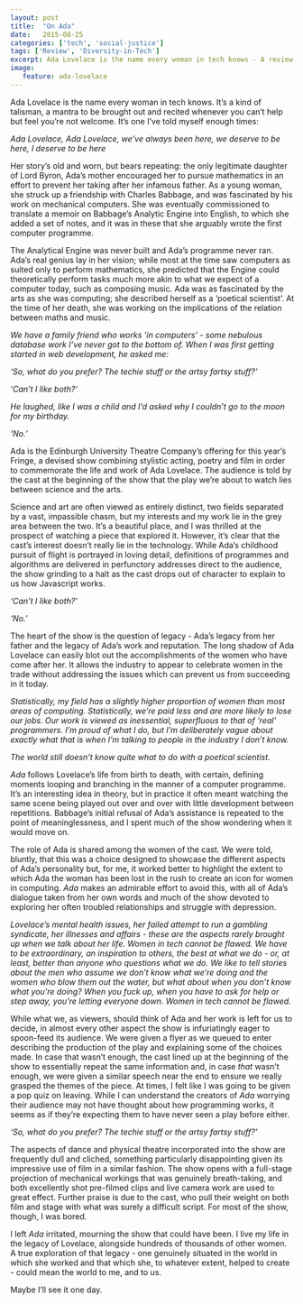 ```yaml
---
layout: post
title:  "On Ada"
date:   2015-08-25
categories: ['tech', 'social-justice']
tags: ['Review', 'Diversity-in-Tech']
excerpt: Ada Lovelace is the name every woman in tech knows - A review of EUTC's 'Ada' and an elegy to being (not quite enough of) a woman in tech.
image:
   feature: ada-lovelace
---
```


Ada Lovelace is the name every woman in tech knows. It’s a kind of talisman, a mantra to be brought out and recited whenever you can’t help but feel you’re not welcome. It’s one I’ve told myself enough times:

_Ada Lovelace, Ada Lovelace, we’ve always been here, we deserve to be here, I deserve to be here_

Her story’s old and worn, but bears repeating: the only legitimate daughter of Lord Byron, Ada’s mother encouraged her to pursue mathematics in an effort to prevent her taking after her infamous father. As a young woman, she struck up a friendship with Charles Babbage, and was fascinated by his work on mechanical computers. She was eventually commissioned to translate a memoir on Babbage’s Analytic Engine into English, to which she added a set of notes, and it was in these that she arguably wrote the first computer programme.

The Analytical Engine was never built and Ada’s programme never ran. Ada’s real genius lay in her vision; while most at the time saw computers as suited only to perform mathematics, she predicted that the Engine could theoretically perform tasks much more akin to what we expect of a computer today, such as composing music. Ada was as fascinated by the arts as she was computing; she described herself as a ‘poetical scientist’. At the time of her death, she was working on the implications of the relation between maths and music.

_We have a family friend who works ‘in computers’ - some nebulous database work I’ve never got to the bottom of. When I was first getting started in web development, he asked me:_

_‘So, what do you prefer? The techie stuff or the artsy fartsy stuff?’_

_‘Can’t I like both?’_

_He laughed, like I was a child and I’d asked why I couldn’t go to the moon for my birthday._

_‘No.’_

Ada is the Edinburgh University Theatre Company’s offering for this year’s Fringe, a devised show combining stylistic acting, poetry and film in order to commemorate the life and work of Ada Lovelace. The audience is told by the cast at the beginning of the show that the play we’re about to watch lies between science and the arts.

Science and art are often viewed as entirely distinct, two fields separated by a vast, impassible chasm, but my interests and my work lie in the grey area between the two. It’s a beautiful place, and I was thrilled at the prospect of watching a piece that explored it. However, it’s clear that the cast’s interest doesn’t really lie in the technology. While Ada’s childhood pursuit of flight is portrayed in loving detail, definitions of programmes and algorithms are delivered in perfunctory addresses direct to the audience, the show grinding to a halt as the cast drops out of character to explain to us how Javascript works.

_‘Can’t I like both?’_

_‘No.’_

The heart of the show is the question of legacy - Ada’s legacy from her father and the legacy of Ada’s work and reputation. The long shadow of Ada Lovelace can easily blot out the accomplishments of the women who have come after her. It allows the industry to appear to celebrate women in the trade without addressing the issues which can prevent us from succeeding in it today.

_Statistically, my field has a slightly higher proportion of women than most areas of computing. Statistically, we’re paid less and are more likely to lose our jobs. Our work is viewed as inessential, superfluous to that of ‘real’ programmers. I’m proud of what I do, but I’m deliberately vague about exactly what that is when I’m talking to people in the industry I don’t know._

_The world still doesn’t know quite what to do with a poetical scientist._

_Ada_ follows Lovelace’s life from birth to death, with certain, defining moments looping and branching in the manner of a computer programme. It’s an interesting idea in theory, but in practice it often meant watching the same scene being played out over and over with little development between repetitions. Babbage’s initial refusal of Ada’s assistance is repeated to the point of meaninglessness, and I spent much of the show wondering when it would move on.

The role of Ada is shared among the women of the cast. We were told, bluntly, that this was a choice designed to showcase the different aspects of Ada’s personality but, for me, it worked better to highlight the extent to which Ada the woman has been lost in the rush to create an icon for women in computing. _Ada_ makes an admirable effort to avoid this, with all of Ada’s dialogue taken from her own words and much of the show devoted to exploring her often troubled relationships and struggle with depression.

_Lovelace’s mental health issues, her failed attempt to run a gambling syndicate, her illnesses and affairs - these are the aspects rarely brought up when we talk about her life. Women in tech cannot be flawed. We have to be extraordinary, an inspiration to others, the best at what we do - or, at least, better than anyone who questions what we do. We like to tell stories about the men who assume we don’t know what we’re doing and the women who blow them out the water, but what about when you don’t know what you’re doing? When you fuck up, when you have to ask for help or step away, you’re letting everyone down. Women in tech cannot be flawed._

While what we, as viewers, should think of Ada and her work is left for us to decide, in almost every other aspect the show is infuriatingly eager to spoon-feed its audience. We were given a flyer as we queued to enter describing the production of the play and explaining some of the choices made. In case that wasn’t enough, the cast lined up at the beginning of the show to essentially repeat the same information and, in case _that_ wasn’t enough, we were given a similar speech near the end to ensure we really grasped the themes of the piece. At times, I felt like I was going to be given a pop quiz on leaving. While I can understand the creators of _Ada_ worrying their audience may not have thought about how programming works, it seems as if they’re expecting them to have never seen a play before either.

_‘So, what do you prefer? The techie stuff or the artsy fartsy stuff?’_

The aspects of dance and physical theatre incorporated into the show are frequently dull and cliched, something particularly disappointing given its impressive use of film in a similar fashion. The show opens with a full-stage projection of mechanical workings that was genuinely breath-taking, and both excellently shot pre-filmed clips and live camera work are used to great effect. Further praise is due to the cast, who pull their weight on both film and stage with what was surely a difficult script. For most of the show, though, I was bored.

I left _Ada_ irritated, mourning the show that could have been. I live my life in the legacy of Lovelace, alongside hundreds of thousands of other women. A true exploration of that legacy - one genuinely situated in the world in which she worked and that which she, to whatever extent, helped to create - could mean the world to me, and to us.

Maybe I’ll see it one day.

